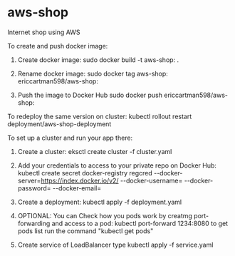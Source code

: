# aws-shop
Internet shop using AWS

To create and push docker image:
1. Create docker image:
sudo docker build -t aws-shop:<version> .

2. Rename docker image:
sudo docker tag aws-shop:<version> ericcartman598/aws-shop:<version>

3. Push the image to Docker Hub
sudo docker push ericcartman598/aws-shop:<version>

To redeploy the same version on cluster: 
kubectl rollout restart deployment/aws-shop-deployment

To set up a cluster and run your app there:
1. Create a cluster:
eksctl create cluster -f cluster.yaml

2. Add your credentials to access to your private repo on Docker Hub:
kubectl create secret docker-registry regcred --docker-server=https://index.docker.io/v2/ --docker-username=<your 
dockerhub username> --docker-password=<your dockerhub password> --docker-email=<your email linked to your dockerhub account>

3. Create a deployment:
kubectl apply -f deployment.yaml

4. OPTIONAL: You can Сheck how you pods work by creatmg port-forwarding and access to a pod:
kubectl port-forward <your pod name> 1234:8080
to get pods list run the command "kubectl get pods"

5. Create service of LoadBalancer type
kubectl apply -f service.yaml
